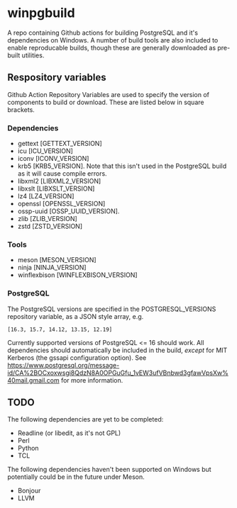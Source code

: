 # winpgbuild
A repo containing Github actions for building PostgreSQL and it's dependencies 
on Windows. A number of build tools are also included to enable reproducable
builds, though these are generally downloaded as pre-built utilities.

## Respository variables

Github Action Repository Variables are used to specify the version of 
components to build or download. These are listed below in square 
brackets.

### Dependencies

* gettext [GETTEXT_VERSION]
* icu [ICU_VERSION]
* iconv [ICONV_VERSION]
* krb5 [KRB5_VERSION]. Note that this isn't used in the PostgreSQL build as it will cause compile errors.
* libxml2 [LIBXML2_VERSION]
* libxslt [LIBXSLT_VERSION]
* lz4 [LZ4_VERSION]
* openssl [OPENSSL_VERSION]
* ossp-uuid [OSSP_UUID_VERSION].
* zlib [ZLIB_VERSION]
* zstd [ZSTD_VERSION]

### Tools

* meson [MESON_VERSION]
* ninja [NINJA_VERSION]
* winflexbison [WINFLEXBISON_VERSION]

### PostgreSQL

The PostgreSQL versions are specified in the POSTGRESQL_VERSIONS repository 
variable, as a JSON style array, e.g.

```[16.3, 15.7, 14.12, 13.15, 12.19]```

Currently supported versions of PostgreSQL <= 16 should work. All dependencies 
should automatically be included in the build, *except* for MIT Kerberos (the 
gssapi configuration option). See 
https://www.postgresql.org/message-id/CA%2BOCxoxwsgi8QdzN8A0OPGuGfu_1vEW3ufVBnbwd3gfawVpsXw%40mail.gmail.com
for more information.

## TODO

The following dependencies are yet to be completed:

* Readline (or libedit, as it's not GPL)
* Perl
* Python
* TCL

The following dependencies haven't been supported on Windows but potentially 
could be in the future under Meson.

* Bonjour
* LLVM

